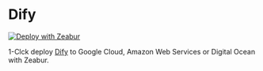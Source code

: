 # Dify

[![Deploy with Zeabur](https://zeabur.com/button.svg)](https://zeabur.com/templates/1D4DOW)

1-Clck deploy [Dify](https://dify.ai) to Google Cloud, Amazon Web Services or Digital Ocean with Zeabur.
